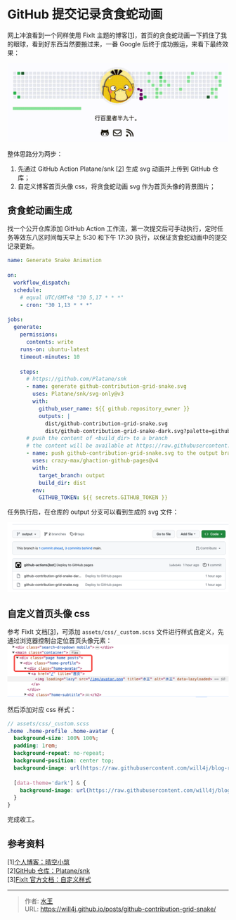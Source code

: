 # GitHub 提交记录贪食蛇动画


网上冲浪看到一个同样使用 FixIt 主题的博客[[1]]，首页的贪食蛇动画一下抓住了我的眼球，看到好东西当然要搬过来，一番 Google 后终于成功搬运，来看下最终效果：

![贪食蛇动画](images/light-snake.gif)

整体思路分为两步：
1. 先通过 GitHub Action Platane/snk [[2]] 生成 svg 动画并上传到 GitHub 仓库；
2. 自定义博客首页头像 css，将贪食蛇动画 svg 作为首页头像的背景图片；

## 贪食蛇动画生成
找一个公开仓库添加 GitHub Action 工作流，第一次提交后可手动执行，定时任务等效东八区时间每天早上 5:30 和下午 17:30 执行，以保证贪食蛇动画中的提交记录更新。

```yaml
name: Generate Snake Animation

on:
  workflow_dispatch:
  schedule:
    # equal UTC/GMT+8 "30 5,17 * * *"
    - cron: "30 1,13 * * *"

jobs:
  generate:
    permissions:
      contents: write
    runs-on: ubuntu-latest
    timeout-minutes: 10
    
    steps:
      # https://github.com/Platane/snk
      - name: generate github-contribution-grid-snake.svg
        uses: Platane/snk/svg-only@v3
        with:
          github_user_name: ${{ github.repository_owner }}
          outputs: |
            dist/github-contribution-grid-snake.svg
            dist/github-contribution-grid-snake-dark.svg?palette=github-dark
      # push the content of <build_dir> to a branch
      # the content will be available at https://raw.githubusercontent.com/<github_user>/<repository>/<target_branch>/<file>
      - name: push github-contribution-grid-snake.svg to the output branch
        uses: crazy-max/ghaction-github-pages@v4
        with:
          target_branch: output
          build_dir: dist
        env:
          GITHUB_TOKEN: ${{ secrets.GITHUB_TOKEN }}
```

任务执行后，在仓库的 output 分支可以看到生成的 svg 文件：

![snake-svg-output.png](images/snake-svg-output.png)

## 自定义首页头像 css
参考 FixIt 文档[[3]]，可添加 `assets/css/_custom.scss` 文件进行样式自定义，先通过浏览器控制台定位首页头像元素：
![控制台定位头像](images/console-inspect.png)

然后添加对应 css 样式：
```scss
// assets/css/_custom.scss
.home .home-profile .home-avatar {
  background-size: 100% 100%;
  padding: 1rem;
  background-repeat: no-repeat;
  background-position: center top;
  background-image: url(https://raw.githubusercontent.com/will4j/blog-resource/output/github-contribution-grid-snake.svg);

  [data-theme='dark'] & {
    background-image: url(https://raw.githubusercontent.com/will4j/blog-resource/output/github-contribution-grid-snake-dark.svg);
  }
}
```

完成收工。

## 参考资料
\[1\][个人博客：晴空小筑][1]  
\[2\][GitHub 仓库：Platane/snk][2]  
\[3\][FixIt 官方文档：自定义样式][3]  

[1]:https://clearsky.me/
[2]:https://github.com/Platane/snk
[3]:https://fixit.lruihao.cn/documentation/advanced/#style-customization


---

> 作者: [水王](https://github.com/will4j)  
> URL: https://will4j.github.io/posts/github-contribution-grid-snake/  

